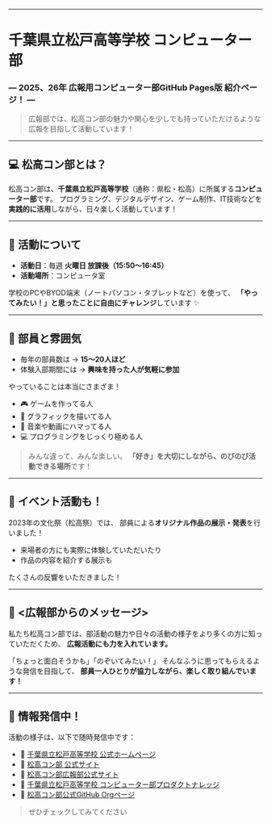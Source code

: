 
---
# 千葉県立松戸高等学校 コンピューター部

### ― 2025、26年 広報用コンピューター部GitHub Pages版 紹介ページ！ ―

> 広報部では、松高コン部の魅力や関心を少しでも持っていただけるような広報を目指して活動しています！

---

## 💻 松高コン部とは？

松高コン部は、**千葉県立松戸高等学校**（通称：県松・松高）に所属する**コンピューター部**です。
プログラミング、デジタルデザイン、ゲーム制作、IT技術などを**実践的に活用**しながら、日々楽しく活動しています！

---

## 📅 活動について

* **活動日**：毎週 **火曜日 放課後（15:50〜16:45）**
* **活動場所**：コンピュータ室

学校のPCやBYOD端末（ノートパソコン・タブレットなど）を使って、
**「やってみたい！」と思ったことに自由にチャレンジ**しています ✨

---

## 👥 部員と雰囲気

* 毎年の部員数は → **15〜20人ほど**
* 体験入部期間には → **興味を持った人が気軽に参加**

やっていることは本当にさまざま！

* 🎮 ゲームを作ってる人
* 🎨 グラフィックを描いてる人
* 🎵 音楽や動画にハマってる人
* 💻 プログラミングをじっくり極める人

> みんな違って、みんな楽しい。
> **「好き」を大切にしながら、のびのび活動できる場所**です！

---

## 🎉 イベント活動も！

2023年の文化祭（松高祭）では、
部員による**オリジナル作品の展示・発表**を行いました！

* 来場者の方にも実際に体験していただいたり
* 作品の内容を紹介する展示も

たくさんの反響をいただきました！

---

## 📣 <広報部からのメッセージ>

私たち松高コン部では、部活動の魅力や日々の活動の様子をより多くの方に知っていただくため、
**広報活動にも力を入れています。**

「ちょっと面白そうかも」「のぞいてみたい！」
そんなふうに思ってもらえるような発信を目指して、
**部員一人ひとりが協力しながら、楽しく取り組んでいます！**

---

## 🔗 情報発信中！

活動の様子は、以下で随時発信中です：

* 📌 [千葉県立松戸高等学校 公式ホームページ](https://cms1.chiba-c.ed.jp/matsudo-h/)
* 📌 [松高コン部 公式サイト](https://www.matsudo-h.com/club/computer)
* 📌 [松高コン部広報部公式サイト](https://mtdc.pages.dev)
* 📌 [千葉県立松戸高等学校 コンピューター部プロダクトナレッジ](https://mtdhscomputer.miraheze.org/wiki/%E3%83%A1%E3%82%A4%E3%83%B3%E3%83%9A%E3%83%BC%E3%82%B8)
* 📌 [松高コン部公式GitHub Orgページ](https://github.com/Matsuko-Computer-Club)

> ぜひチェックしてみてください
